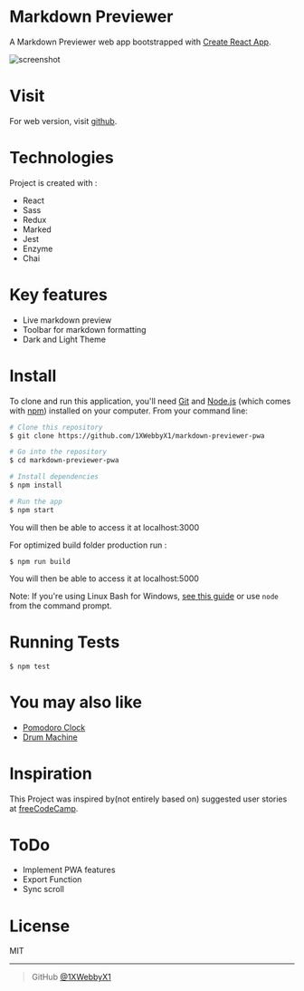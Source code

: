 # Markdown Previewer
A Markdown Previewer web app bootstrapped with [Create React App](https://github.com/facebook/create-react-app).

![screenshot](https://i.ibb.co/gWzNCRK/Screen-Shot-2019-01-03-at-14-52-08.png)

# Visit
For web version, visit [github](https://1xwebbyx1.github.io/markdown-previewer-pwa/).

# Technologies
Project is created with :
- React
- Sass
- Redux
- Marked
- Jest
- Enzyme
- Chai

# Key features
- Live markdown preview
- Toolbar for markdown formatting
- Dark and Light Theme

# Install

To clone and run this application, you'll need [Git](https://git-scm.com) and [Node.js](https://nodejs.org/en/download/) (which comes with [npm](http://npmjs.com)) installed on your computer. From your command line:

```bash
# Clone this repository
$ git clone https://github.com/1XWebbyX1/markdown-previewer-pwa

# Go into the repository
$ cd markdown-previewer-pwa

# Install dependencies
$ npm install

# Run the app
$ npm start
```
You will then be able to access it at localhost:3000


For optimized build folder production run :
```
$ npm run build
```
You will then be able to access it at localhost:5000

Note: If you're using Linux Bash for Windows, [see this guide](https://www.howtogeek.com/261575/how-to-run-graphical-linux-desktop-applications-from-windows-10s-bash-shell/) or use `node` from the command prompt.

# Running Tests

```shell
$ npm test
```


# You may also like
- [Pomodoro Clock](https://github.com/1XWebbyX1/pomodoro-clock-pwa)
- [Drum Machine](https://github.com/1XWebbyX1/electric-drums-pwa)

# Inspiration

This Project was inspired by(not entirely based on)  suggested  user stories  at [freeCodeCamp](https://learn.freecodecamp.org/front-end-libraries/front-end-libraries-projects/build-a-markdown-previewer).

# ToDo

- Implement PWA features
- Export Function
- Sync scroll

# License

MIT

---


> GitHub [@1XWebbyX1](https://github.com/1XWebbyX1)
